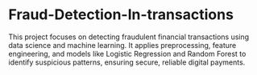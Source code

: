 # Fraud-Detection-In-transactions
This project focuses on detecting fraudulent financial transactions using data science and machine learning. It applies preprocessing, feature engineering, and models like Logistic Regression and Random Forest to identify suspicious patterns, ensuring secure, reliable digital payments.

